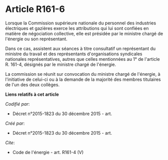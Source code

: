 # Article R161-6

Lorsque la Commission supérieure nationale du personnel des industries électriques et gazières exerce les attributions qui
lui sont confiées en matière de négociation collective, elle est présidée par le ministre chargé de l'énergie ou son
représentant. 

Dans ce cas, assistent aux séances à titre consultatif un représentant du ministre du travail et des représentants
d'organisations syndicales nationales représentatives, autres que celles mentionnées au 1° de l'article R. 161-4, désignés
par le ministre chargé de l'énergie. 

La commission se réunit sur convocation du ministre chargé de l'énergie, à l'initiative de celui-ci ou à la demande de la
majorité des membres titulaires de l'un des deux collèges.

**Liens relatifs à cet article**

_Codifié par_:

  - Décret n°2015-1823 du 30 décembre 2015 - art.

_Créé par_:

  - Décret n°2015-1823 du 30 décembre 2015 - art.

_Cite_:

  - Code de l'énergie - art. R161-4 (V)
